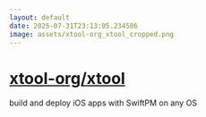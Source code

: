 ```yaml
---
layout: default
date: 2025-07-31T23:13:05.234586
image: assets/xtool-org_xtool_cropped.png
---
```


# [xtool-org/xtool](https://github.com/xtool-org/xtool)

build and deploy iOS apps with SwiftPM on any OS
